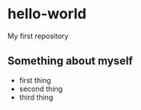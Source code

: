 # hello-world
My first repository

## Something about myself
* first thing
* second thing
* third thing
